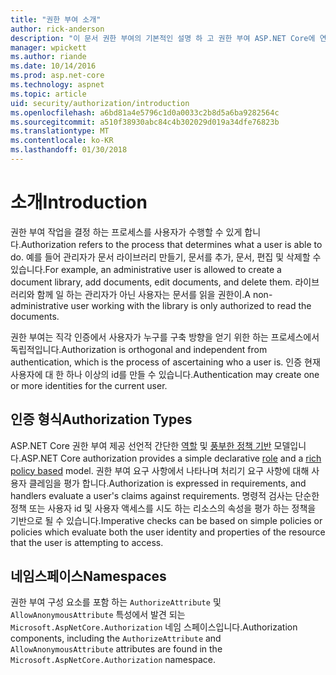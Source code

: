 ```yaml
---
title: "권한 부여 소개"
author: rick-anderson
description: "이 문서 권한 부여의 기본적인 설명 하 고 권한 부여 ASP.NET Core에 연결 되는 방법을 설명 합니다."
manager: wpickett
ms.author: riande
ms.date: 10/14/2016
ms.prod: asp.net-core
ms.technology: aspnet
ms.topic: article
uid: security/authorization/introduction
ms.openlocfilehash: a6bd81a4e5796c1d0a0033c2b8d5a6ba9282564c
ms.sourcegitcommit: a510f38930abc84c4b302029d019a34dfe76823b
ms.translationtype: MT
ms.contentlocale: ko-KR
ms.lasthandoff: 01/30/2018
---
```

# <a name="introduction"></a><span data-ttu-id="a1d7c-103">소개</span><span class="sxs-lookup"><span data-stu-id="a1d7c-103">Introduction</span></span>

<a name="security-authorization-introduction"></a>

<span data-ttu-id="a1d7c-104">권한 부여 작업을 결정 하는 프로세스를 사용자가 수행할 수 있게 합니다.</span><span class="sxs-lookup"><span data-stu-id="a1d7c-104">Authorization refers to the process that determines what a user is able to do.</span></span> <span data-ttu-id="a1d7c-105">예를 들어 관리자가 문서 라이브러리 만들기, 문서를 추가, 문서, 편집 및 삭제할 수 있습니다.</span><span class="sxs-lookup"><span data-stu-id="a1d7c-105">For example, an administrative user is allowed to create a document library, add documents, edit documents, and delete them.</span></span> <span data-ttu-id="a1d7c-106">라이브러리와 함께 일 하는 관리자가 아닌 사용자는 문서를 읽을 권한이.</span><span class="sxs-lookup"><span data-stu-id="a1d7c-106">A non-administrative user working with the library is only authorized to read the documents.</span></span>

<span data-ttu-id="a1d7c-107">권한 부여는 직각 인증에서 사용자가 누구를 구축 방향을 얻기 위한 하는 프로세스에서 독립적입니다.</span><span class="sxs-lookup"><span data-stu-id="a1d7c-107">Authorization is orthogonal and independent from authentication, which is the process of ascertaining who a user is.</span></span> <span data-ttu-id="a1d7c-108">인증 현재 사용자에 대 한 하나 이상의 id를 만들 수 있습니다.</span><span class="sxs-lookup"><span data-stu-id="a1d7c-108">Authentication may create one or more identities for the current user.</span></span>

## <a name="authorization-types"></a><span data-ttu-id="a1d7c-109">인증 형식</span><span class="sxs-lookup"><span data-stu-id="a1d7c-109">Authorization Types</span></span>

<span data-ttu-id="a1d7c-110">ASP.NET Core 권한 부여 제공 선언적 간단한 [역할](roles.md) 및 [풍부한 정책 기반](policies.md) 모델입니다.</span><span class="sxs-lookup"><span data-stu-id="a1d7c-110">ASP.NET Core authorization provides a simple declarative [role](roles.md) and a [rich policy based](policies.md) model.</span></span> <span data-ttu-id="a1d7c-111">권한 부여 요구 사항에서 나타나며 처리기 요구 사항에 대해 사용자 클레임을 평가 합니다.</span><span class="sxs-lookup"><span data-stu-id="a1d7c-111">Authorization is expressed in requirements, and handlers evaluate a user's claims against requirements.</span></span> <span data-ttu-id="a1d7c-112">명령적 검사는 단순한 정책 또는 사용자 id 및 사용자 액세스를 시도 하는 리소스의 속성을 평가 하는 정책을 기반으로 될 수 있습니다.</span><span class="sxs-lookup"><span data-stu-id="a1d7c-112">Imperative checks can be based on simple policies or policies which evaluate both the user identity and properties of the resource that the user is attempting to access.</span></span>

## <a name="namespaces"></a><span data-ttu-id="a1d7c-113">네임스페이스</span><span class="sxs-lookup"><span data-stu-id="a1d7c-113">Namespaces</span></span>

<span data-ttu-id="a1d7c-114">권한 부여 구성 요소를 포함 하는 `AuthorizeAttribute` 및 `AllowAnonymousAttribute` 특성에서 발견 되는 `Microsoft.AspNetCore.Authorization` 네임 스페이스입니다.</span><span class="sxs-lookup"><span data-stu-id="a1d7c-114">Authorization components, including the `AuthorizeAttribute` and `AllowAnonymousAttribute` attributes are found in the `Microsoft.AspNetCore.Authorization` namespace.</span></span>
